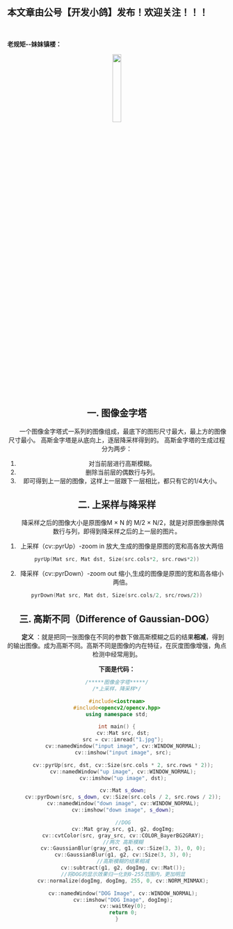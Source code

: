 ﻿## 本文章由公号【开发小鸽】发布！欢迎关注！！！
<br>

**老规矩--妹妹镇楼：**
<center>
<img src="https://img-blog.csdnimg.cn/20200721223424816.JPG"   width="20%">

## 一. 图像金字塔
&nbsp;  &nbsp;  &nbsp;  &nbsp;一个图像金字塔式一系列的图像组成，最底下的图形尺寸最大，最上方的图像尺寸最小。
高斯金字塔是从底向上，逐层降采样得到的。
高斯金字塔的生成过程分为两步：
1. 对当前层进行高斯模糊。
2. 删除当前层的偶数行与列。
3. 即可得到上一层的图像，这样上一层跟下一层相比，都只有它的1/4大小。
## 二. 上采样与降采样
&nbsp;  &nbsp;  &nbsp;  &nbsp;降采样之后的图像大小是原图像M × N 的 M/2 × N/2，就是对原图像删除偶数行与列，即得到降采样之后的上一层的图片。

1. 上采样（cv::pyrUp）-zoom in 放大,生成的图像是原图的宽和高各放大两倍

```cpp
pyrUp(Mat src, Mat dst, Size(src.cols*2, src.rows*2))
```

2. 降采样（cv::pyrDown）-zoom out 缩小,生成的图像是原图的宽和高各缩小两倍。

```cpp
pyrDown(Mat src, Mat dst, Size(src.cols/2, src/rows/2))
```


## 三. 高斯不同（Difference of Gaussian-DOG）
&nbsp;  &nbsp;  &nbsp;  &nbsp;**定义**  ：就是把同一张图像在不同的参数下做高斯模糊之后的结果**相减**，得到的输出图像。成为高斯不同。高斯不同是图像的内在特征，在灰度图像增强，角点检测中经常用到。

**下面是代码：**

```cpp
/*****图像金字塔*****/
/*上采样，降采样*/

#include<iostream>
#include<opencv2/opencv.hpp>
using namespace std;

int main() {
	cv::Mat src, dst;
	src = cv::imread("1.jpg");
	cv::namedWindow("input image", cv::WINDOW_NORMAL);
	cv::imshow("input image", src);

	cv::pyrUp(src, dst, cv::Size(src.cols * 2, src.rows * 2));
	cv::namedWindow("up image", cv::WINDOW_NORMAL);
	cv::imshow("up image", dst);

	cv::Mat s_down;
	cv::pyrDown(src, s_down, cv::Size(src.cols / 2, src.rows / 2));
	cv::namedWindow("down image", cv::WINDOW_NORMAL);
	cv::imshow("down image", s_down);

	//DOG
	cv::Mat gray_src, g1, g2, dogImg;
	cv::cvtColor(src, gray_src, cv::COLOR_BayerBG2GRAY);
	//两次 高斯模糊
	cv::GaussianBlur(gray_src, g1, cv::Size(3, 3), 0, 0);
	cv::GaussianBlur(g1, g2, cv::Size(3, 3), 0);
	//高斯模糊的结果相减
	cv::subtract(g1, g2, dogImg, cv::Mat());
	//将DOG的显示效果归一化到0-255范围内，更加明显
	cv::normalize(dogImg, dogImg, 255, 0, cv::NORM_MINMAX);

	cv::namedWindow("DOG Image", cv::WINDOW_NORMAL);
	cv::imshow("DOG Image", dogImg);
	cv::waitKey(0);
	return 0;
}
```


